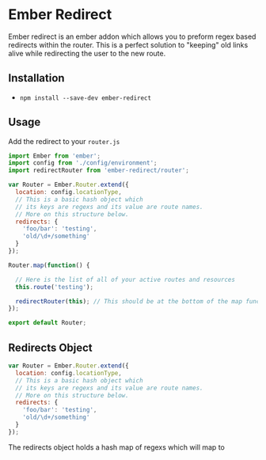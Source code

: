 # Ember Redirect

Ember redirect is an ember addon which allows you to preform regex based redirects within the router.
This is a perfect solution to "keeping" old links alive while redirecting the user to the new route.

## Installation ##

* `npm install --save-dev ember-redirect`

## Usage ##

Add the redirect to your `router.js`

```js
import Ember from 'ember';
import config from './config/environment';
import redirectRouter from 'ember-redirect/router';

var Router = Ember.Router.extend({
  location: config.locationType,
  // This is a basic hash object which
  // its keys are regexs and its value are route names.
  // More on this structure below.
  redirects: {
    'foo/bar': 'testing',
    'old/\d+/something'
  }
});

Router.map(function() {

  // Here is the list of all of your active routes and resources
  this.route('testing');

  redirectRouter(this); // This should be at the bottom of the map function
});

export default Router;
```

## Redirects Object ##

```js
var Router = Ember.Router.extend({
  location: config.locationType,
  // This is a basic hash object which
  // its keys are regexs and its value are route names.
  // More on this structure below.
  redirects: {
    'foo/bar': 'testing',
    'old/\d+/something'
  }
});
```

The redirects object holds a hash map of regexs which will map to 
